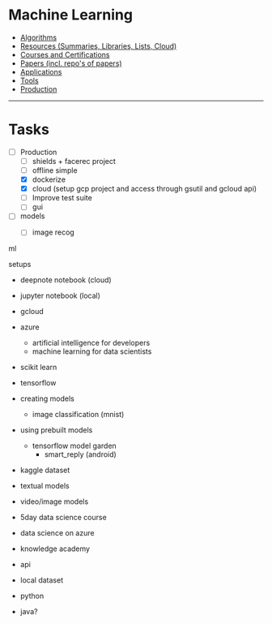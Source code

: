 # Machine Learning

- [Algorithms](./algorithms)
- [Resources (Summaries, Libraries, Lists, Cloud)](./resources)
- [Courses and Certifications](./courses)
- [Papers (incl. repo's of papers)](./papers)
- [Applications](./applications)
- [Tools](./tools)
- [Production](./production)

---
# Tasks
- [ ] Production
  - [ ] shields + facerec project
  - [ ] offline simple  
  - [x] dockerize
  - [x] cloud (setup gcp project and access through gsutil and gcloud api)
  - [ ] Improve test suite
  - [ ] gui
- [ ] models
  - [ ] image recog



ml

setups
- deepnote notebook (cloud)
- jupyter notebook (local)
- gcloud
- azure
	- artificial intelligence for developers
	- machine learning for data scientists

- scikit learn
- tensorflow

- creating models
	- image classification (mnist)

- using prebuilt models
	- tensorflow model garden
		- smart_reply (android)
- kaggle dataset

- textual models
- video/image models

- 5day data science course
- data science on azure
- knowledge academy

- api
- local dataset

- python
- java?
